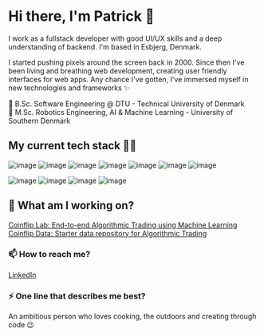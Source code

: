 # **Hi there, I'm Patrick** 👋

I work as a fullstack developer with good UI/UX skills and a deep understanding of backend. I'm based in Esbjerg, Denmark. 

I started pushing pixels around the screen back in 2000. Since then I've been living and breathing web development, creating user friendly interfaces for web apps. Any chance I've gotten, I've immersed myself in new technologies and frameworks ✨

🏫 B.Sc. Software Engineering @ DTU - Technical University of Denmark\
🏫 M.Sc. Robotics Engineering, AI & Machine Learning - University of Southern Denmark

## My current tech stack 👨‍💻
![image](https://user-images.githubusercontent.com/3492898/187853232-96876eb9-7082-4e5e-81ce-b77abf741be5.png)
![image](https://user-images.githubusercontent.com/3492898/187853219-c4ce0cdf-07e4-4e39-9535-7db01b040fd9.png)
![image](https://user-images.githubusercontent.com/3492898/187853262-cf8f124c-755f-4de4-a519-d65ffaa4c797.png)
![image](https://user-images.githubusercontent.com/3492898/187853284-8ba9757a-55ee-463c-8569-d3ba39426302.png)
![image](https://user-images.githubusercontent.com/3492898/187853515-0664099a-c65b-4543-8d8e-73081d562638.png)
![image](https://user-images.githubusercontent.com/3492898/187853490-7b007e69-fd8c-4278-a7af-bdd543b9f0a3.png)
![image](https://user-images.githubusercontent.com/3492898/187853469-88b75d84-9bc0-4999-b692-029a66c260e0.png)

![image](https://user-images.githubusercontent.com/3492898/187853407-3a8031f9-2621-4369-bbe2-1c01b2413f6a.png)
![image](https://user-images.githubusercontent.com/3492898/187853324-1eadc720-e479-4abf-955c-5087cf141e38.png)
![image](https://user-images.githubusercontent.com/3492898/187852963-9c186ed1-59f6-44a3-b28d-9222e424ddfc.png)
![image](https://user-images.githubusercontent.com/3492898/187853000-dd056ae2-4271-44a4-bfeb-8c1b325b2ef5.png)

## 🔭 What am I working on?
[Coinflip Lab: End-to-end Algorithmic Trading using Machine Learning](https://github.com/patrickstolc/coinflip-lab)\
[Coinflip Data: Starter data repository for Algorithmic Trading](https://github.com/patrickstolc/coinflip-data)

### 📫 How to reach me?
[LinkedIn](https://www.linkedin.com/in/patrickstolc/)

### ⚡ One line that describes me best?
An ambitious person who loves cooking, the outdoors and creating through code 😉
